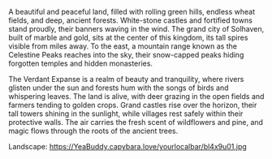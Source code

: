 A beautiful and peaceful land, filled with rolling green hills, endless wheat fields, and deep, ancient forests. White-stone castles and fortified towns stand proudly, their banners waving in the wind. The grand city of Solhaven, built of marble and gold, sits at the center of this kingdom, its tall spires visible from miles away. To the east, a mountain range known as the Celestine Peaks reaches into the sky, their snow-capped peaks hiding forgotten temples and hidden monasteries. 

The Verdant Expanse is a realm of beauty and tranquility, where rivers glisten under the sun and forests hum with the songs of birds and whispering leaves. The land is alive, with deer grazing in the open fields and farmers tending to golden crops. Grand castles rise over the horizon, their tall towers shining in the sunlight, while villages rest safely within their protective walls. The air carries the fresh scent of wildflowers and pine, and magic flows through the roots of the ancient trees.

Landscape: https://YeaBuddy.capybara.love/yourlocalbar/bl4x9u01.jpg